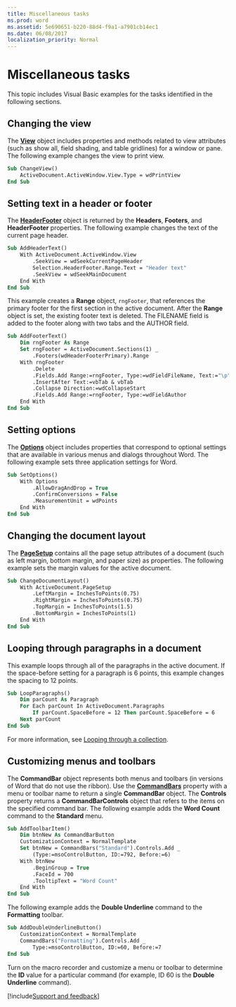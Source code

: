 ```yaml
---
title: Miscellaneous tasks
ms.prod: word
ms.assetid: 5e690651-b220-88d4-f9a1-a7901cb14ec1
ms.date: 06/08/2017
localization_priority: Normal
---
```



# Miscellaneous tasks

This topic includes Visual Basic examples for the tasks identified in the following sections.
    
## Changing the view

The **[View](../../../api/Word.View.md)** object includes properties and methods related to view attributes (such as show all, field shading, and table gridlines) for a window or pane. The following example changes the view to print view.


```vb
Sub ChangeView() 
    ActiveDocument.ActiveWindow.View.Type = wdPrintView 
End Sub
```


## Setting text in a header or footer

The **[HeaderFooter](../../../api/Word.HeaderFooter.md)** object is returned by the **Headers**, **Footers**, and **HeaderFooter** properties. The following example changes the text of the current page header.


```vb
Sub AddHeaderText() 
    With ActiveDocument.ActiveWindow.View 
        .SeekView = wdSeekCurrentPageHeader 
        Selection.HeaderFooter.Range.Text = "Header text" 
        .SeekView = wdSeekMainDocument 
    End With 
End Sub
```

This example creates a **Range** object, `rngFooter`, that references the primary footer for the first section in the active document. After the **Range** object is set, the existing footer text is deleted. The FILENAME field is added to the footer along with two tabs and the AUTHOR field.




```vb
Sub AddFooterText() 
    Dim rngFooter As Range 
    Set rngFooter = ActiveDocument.Sections(1) _ 
        .Footers(wdHeaderFooterPrimary).Range 
    With rngFooter 
        .Delete 
        .Fields.Add Range:=rngFooter, Type:=wdFieldFileName, Text:="\p" 
        .InsertAfter Text:=vbTab & vbTab 
        .Collapse Direction:=wdCollapseStart 
        .Fields.Add Range:=rngFooter, Type:=wdFieldAuthor 
    End With 
End Sub
```


## Setting options

The **[Options](../../../api/Word.Options.md)** object includes properties that correspond to optional settings that are available in various menus and dialogs throughout Word. The following example sets three application settings for Word.


```vb
Sub SetOptions() 
    With Options 
        .AllowDragAndDrop = True 
        .ConfirmConversions = False 
        .MeasurementUnit = wdPoints 
    End With 
End Sub
```


## Changing the document layout

The **[PageSetup](../../../api/Word.PageSetup.md)** contains all the page setup attributes of a document (such as left margin, bottom margin, and paper size) as properties. The following example sets the margin values for the active document.


```vb
Sub ChangeDocumentLayout() 
    With ActiveDocument.PageSetup 
        .LeftMargin = InchesToPoints(0.75) 
        .RightMargin = InchesToPoints(0.75) 
        .TopMargin = InchesToPoints(1.5) 
        .BottomMargin = InchesToPoints(1) 
    End With 
End Sub
```


## Looping through paragraphs in a document

This example loops through all of the paragraphs in the active document. If the space-before setting for a paragraph is 6 points, this example changes the spacing to 12 points.


```vb
Sub LoopParagraphs() 
    Dim parCount As Paragraph 
    For Each parCount In ActiveDocument.Paragraphs 
        If parCount.SpaceBefore = 12 Then parCount.SpaceBefore = 6 
    Next parCount 
End Sub
```

For more information, see [Looping through a collection](looping-through-a-collection.md).


## Customizing menus and toolbars

The **CommandBar** object represents both menus and toolbars (in versions of Word that do not use the ribbon). Use the **[CommandBars](../../../api/Word.Application.CommandBars.md)** property with a menu or toolbar name to return a single **CommandBar** object. The **Controls** property returns a **CommandBarControls** object that refers to the items on the specified command bar. The following example adds the **Word Count** command to the **Standard** menu.


```vb
Sub AddToolbarItem() 
    Dim btnNew As CommandBarButton 
    CustomizationContext = NormalTemplate 
    Set btnNew = CommandBars("Standard").Controls.Add _ 
        (Type:=msoControlButton, ID:=792, Before:=6) 
    With btnNew 
        .BeginGroup = True 
        .FaceId = 700 
        .TooltipText = "Word Count" 
    End With 
End Sub
```

The following example adds the **Double Underline** command to the **Formatting** toolbar.




```vb
Sub AddDoubleUnderlineButton() 
    CustomizationContext = NormalTemplate 
    CommandBars("Formatting").Controls.Add _ 
        Type:=msoControlButton, ID:=60, Before:=7 
End Sub
```

Turn on the macro recorder and customize a menu or toolbar to determine the **ID** value for a particular command (for example, ID 60 is the **Double Underline** command).



[!include[Support and feedback](~/includes/feedback-boilerplate.md)]